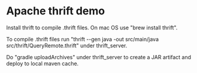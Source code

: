 # Apache thrift demo  

Install thrift to compile .thrift files. On mac OS use "brew install thrift".  
 
To compile .thrift files run "thrift --gen java -out src/main/java src/thrift/QueryRemote.thrift" under thrift_server.  
  
Do "gradle uploadArchives" under thrift_server to create a JAR artifact and deploy to local maven cache.  

